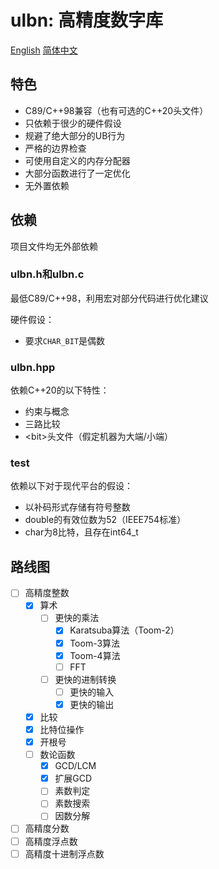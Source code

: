 #  ulbn: 高精度数字库

[English](./README.md) [简体中文](./README_zh_CN.md)

## 特色

- C89/C++98兼容（也有可选的C++20头文件）
- 只依赖于很少的硬件假设
- 规避了绝大部分的UB行为
- 严格的边界检查
- 可使用自定义的内存分配器
- 大部分函数进行了一定优化
- 无外置依赖

## 依赖

项目文件均无外部依赖

### ulbn.h和ulbn.c

最低C89/C++98，利用宏对部分代码进行优化建议

硬件假设：

- 要求`CHAR_BIT`是偶数

### ulbn.hpp

依赖C++20的以下特性：

- 约束与概念
- 三路比较
- \<bit\>头文件（假定机器为大端/小端）

### test

依赖以下对于现代平台的假设：

- 以补码形式存储有符号整数
- double的有效位数为52（IEEE754标准）
- char为8比特，且存在int64_t

## 路线图

- [ ] 高精度整数
  - [x] 算术
    - [ ] 更快的乘法
      - [x] Karatsuba算法（Toom-2）
      - [x] Toom-3算法
      - [x] Toom-4算法
      - [ ] FFT
    - [ ] 更快的进制转换
      - [ ] 更快的输入
      - [x] 更快的输出
  - [x] 比较
  - [x] 比特位操作
  - [x] 开根号
  - [ ] 数论函数
    - [x] GCD/LCM
    - [x] 扩展GCD
    - [ ] 素数判定
    - [ ] 素数搜索
    - [ ] 因数分解
  
- [ ] 高精度分数
- [ ] 高精度浮点数
- [ ] 高精度十进制浮点数